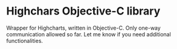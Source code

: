 Highchars Objective-C library
=============================

Wrapper for Highcharts, written in Objective-C. Only one-way communication allowed so far. Let me know if you need additional functionalities.
